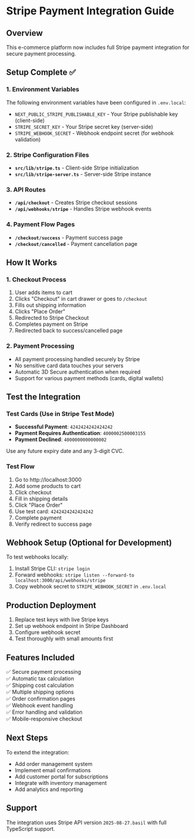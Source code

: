 # Stripe Payment Integration Guide

## Overview

This e-commerce platform now includes full Stripe payment integration for secure payment processing.

## Setup Complete ✅

### 1. Environment Variables

The following environment variables have been configured in `.env.local`:

- `NEXT_PUBLIC_STRIPE_PUBLISHABLE_KEY` - Your Stripe publishable key (client-side)
- `STRIPE_SECRET_KEY` - Your Stripe secret key (server-side)
- `STRIPE_WEBHOOK_SECRET` - Webhook endpoint secret (for webhook validation)

### 2. Stripe Configuration Files

- **`src/lib/stripe.ts`** - Client-side Stripe initialization
- **`src/lib/stripe-server.ts`** - Server-side Stripe instance

### 3. API Routes

- **`/api/checkout`** - Creates Stripe checkout sessions
- **`/api/webhooks/stripe`** - Handles Stripe webhook events

### 4. Payment Flow Pages

- **`/checkout/success`** - Payment success page
- **`/checkout/cancelled`** - Payment cancellation page

## How It Works

### 1. Checkout Process

1. User adds items to cart
2. Clicks "Checkout" in cart drawer or goes to `/checkout`
3. Fills out shipping information
4. Clicks "Place Order"
5. Redirected to Stripe Checkout
6. Completes payment on Stripe
7. Redirected back to success/cancelled page

### 2. Payment Processing

- All payment processing handled securely by Stripe
- No sensitive card data touches your servers
- Automatic 3D Secure authentication when required
- Support for various payment methods (cards, digital wallets)

## Test the Integration

### Test Cards (Use in Stripe Test Mode)

- **Successful Payment**: `4242424242424242`
- **Payment Requires Authentication**: `4000002500003155`
- **Payment Declined**: `4000000000000002`

Use any future expiry date and any 3-digit CVC.

### Test Flow

1. Go to http://localhost:3000
2. Add some products to cart
3. Click checkout
4. Fill in shipping details
5. Click "Place Order"
6. Use test card: `4242424242424242`
7. Complete payment
8. Verify redirect to success page

## Webhook Setup (Optional for Development)

To test webhooks locally:

1. Install Stripe CLI: `stripe login`
2. Forward webhooks: `stripe listen --forward-to localhost:3000/api/webhooks/stripe`
3. Copy webhook secret to `STRIPE_WEBHOOK_SECRET` in `.env.local`

## Production Deployment

1. Replace test keys with live Stripe keys
2. Set up webhook endpoint in Stripe Dashboard
3. Configure webhook secret
4. Test thoroughly with small amounts first

## Features Included

✅ Secure payment processing  
✅ Automatic tax calculation  
✅ Shipping cost calculation  
✅ Multiple shipping options  
✅ Order confirmation pages  
✅ Webhook event handling  
✅ Error handling and validation  
✅ Mobile-responsive checkout

## Next Steps

To extend the integration:

- Add order management system
- Implement email confirmations
- Add customer portal for subscriptions
- Integrate with inventory management
- Add analytics and reporting

## Support

The integration uses Stripe API version `2025-08-27.basil` with full TypeScript support.
